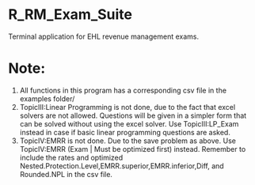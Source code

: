 # R_RM_Exam_Suite
Terminal application for EHL revenue management exams.

# Note:
1. All functions in this program has a corresponding csv file in the examples folder/
2. TopicIII:Linear Programming is not done, due to the fact that excel solvers are not allowed. Questions will be given in a simpler form that can be solved without using the excel solver. Use TopicIII:LP_Exam instead in case if basic linear programming questions are asked.
3. TopicIV:EMRR is not done. Due to the save problem as above. Use TopicIV:EMRR (Exam | Must be optimized first) instead. Remember to include the rates and optimized Nested.Protection.Level,EMRR.superior,EMRR.inferior,Diff, and Rounded.NPL in the csv file.

